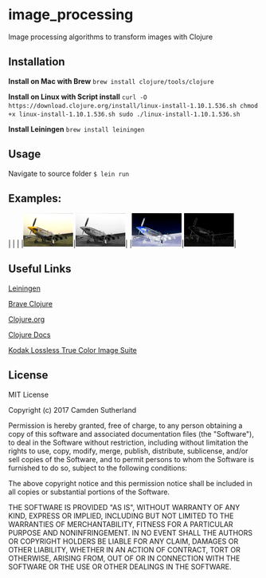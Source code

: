 # image_processing

Image processing algorithms to transform images with Clojure

## Installation
**Install on Mac with Brew**
`brew install clojure/tools/clojure`

**Install on Linux with Script install**
`curl -O https://download.clojure.org/install/linux-install-1.10.1.536.sh
chmod +x linux-install-1.10.1.536.sh
sudo ./linux-install-1.10.1.536.sh`

**Install Leiningen**
`brew install leiningen`

## Usage

Navigate to source folder
`$ lein run`


## Examples:
| | |
|<img width="100" alt="original" src="kodim20.png">|<img width="100" alt="greyscale" src="kodim20-greyscale.png">|
|<img width="100" alt="inverted" src="kodim20-inverted.png">|<img width="100" alt="sobel" src="kodim20-sobel.png">|



## Useful Links
[Leiningen](https://leiningen.org)

[Brave Clojure](https://www.braveclojure.com/getting-started/)

[Clojure.org](https://clojure.org/guides/getting_started)

[Clojure Docs](https://clojuredocs.org)

[Kodak Lossless True Color Image Suite](http://r0k.us/graphics/kodak/)

## License

MIT License

Copyright (c) 2017 Camden Sutherland

Permission is hereby granted, free of charge, to any person obtaining a copy
of this software and associated documentation files (the "Software"), to deal
in the Software without restriction, including without limitation the rights
to use, copy, modify, merge, publish, distribute, sublicense, and/or sell
copies of the Software, and to permit persons to whom the Software is
furnished to do so, subject to the following conditions:

The above copyright notice and this permission notice shall be included in all
copies or substantial portions of the Software.

THE SOFTWARE IS PROVIDED "AS IS", WITHOUT WARRANTY OF ANY KIND, EXPRESS OR
IMPLIED, INCLUDING BUT NOT LIMITED TO THE WARRANTIES OF MERCHANTABILITY,
FITNESS FOR A PARTICULAR PURPOSE AND NONINFRINGEMENT. IN NO EVENT SHALL THE
AUTHORS OR COPYRIGHT HOLDERS BE LIABLE FOR ANY CLAIM, DAMAGES OR OTHER
LIABILITY, WHETHER IN AN ACTION OF CONTRACT, TORT OR OTHERWISE, ARISING FROM,
OUT OF OR IN CONNECTION WITH THE SOFTWARE OR THE USE OR OTHER DEALINGS IN THE
SOFTWARE.
